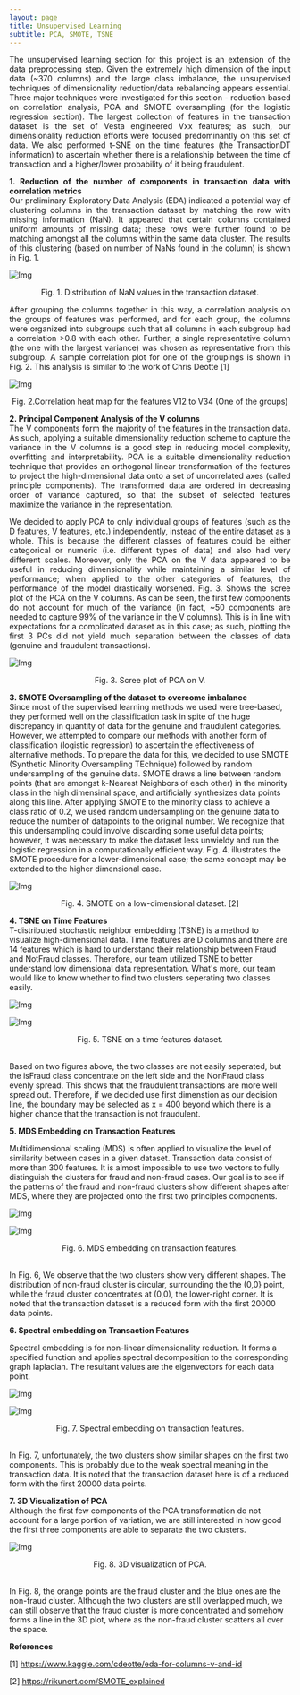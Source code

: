 ```yaml
---
layout: page
title: Unsupervised Learning
subtitle: PCA, SMOTE, TSNE
---
```


<p style="text-align: justify;">
The unsupervised learning section for this project is an extension of the data preprocessing step. Given the extremely high dimension of the input data (~370 columns) and the large class imbalance, the unsupervised techniques of dimensionality reduction/data rebalancing appears essential. Three major techniques were investigated for this section - reduction based on correlation analysis, PCA and SMOTE oversampling (for the logistic regression section). The largest collection of features in the transaction dataset is the set of Vesta engineered Vxx features; as such, our dimensionality reduction efforts were focused predominantly on this set of data. We also performed t-SNE on the time features (the TransactionDT information) to ascertain whether there is a relationship between the time of transaction and a higher/lower probability of it being fraudulent.
</p>

<p style="text-align: justify;">
  <b>1. Reduction of the number of components in transaction data with correlation metrics</b>
  <br>
Our preliminary Exploratory Data Analysis (EDA) indicated a potential way of clustering columns in the transaction dataset by matching the row with missing information (NaN). It appeared that certain columns contained uniform amounts of missing data; these rows were further found to be matching amongst all the columns within the same data cluster. The results of this clustering (based on number of NaNs found in the column) is shown in Fig. 1.
</p>

![Img](/assets/img/piechart_V_corr_red.JPG)

<center>
Fig. 1. Distribution of NaN values in the transaction dataset.
</center>

<p style="text-align: justify;">
  After grouping the columns together in this way, a correlation analysis on the groups of features was performed, and for each group, the columns were organized into subgroups such that all columns in each subgroup had a correlation >0.8 with each other. Further, a single representative column (the one with the largest variance) was chosen as representative from this subgroup. A sample correlation plot for one of the groupings is shown in Fig. 2. This analysis is similar to the work of Chris Deotte [1] 
</p>

![Img](/assets/img/V12-V34_sample_corrplot.jpg)

<center>
Fig. 2.Correlation heat map for the features V12 to V34 (One of the groups)
</center>

<p style="text-align: justify;">
<b>2. Principal Component Analysis of the V columns</b>
  <br>
  The V components form the majority of the features in the transaction data. As such, applying a suitable dimensionality reduction scheme to capture the variance in the V columns is a good step in reducing model complexity, overfitting and interpretability. PCA is a suitable dimensionality reduction technique that provides an orthogonal linear transformation of the features to project the high-dimensional data onto a set of uncorrelated axes (called principle components). The transformed data are ordered in decreasing order of variance captured, so that the subset of selected features maximize the variance in the representation. 
  </p>
<p style="text-align: justify;">
  We decided to apply PCA to only individual groups of features (such as the D features, V features, etc.) independently, instead of the entire dataset as a whole. This is because the different classes of features could be either categorical or numeric (i.e. different types of data) and also had very different scales. Moreover, only the PCA on the V data appeared to be useful in reducing dimensionality while maintaining a similar level of performance; when applied to the other categories of features, the performance of the model drastically worsened. Fig. 3. Shows the scree plot of the PCA on the V columns. As can be seen, the first few components do not account for much of the variance (in fact, ~50 components are needed to capture 99% of the variance in the V columns). This is in line with expectations for a complicated dataset as in this case; as such, plotting the first 3 PCs did not yield much separation between the classes of data (genuine and fraudulent transactions).
</p>

![Img](/assets/img/V_pca.jpg)

<center>
Fig. 3. Scree plot of PCA on V.
</center>

<p style="text-align: justify;">

<b>3. SMOTE Oversampling of the dataset to overcome imbalance</b>
<br>
Since most of the supervised learning methods we used were tree-based, they performed well on the classification task in spite of the huge discrepancy in quantity of data for the genuine and fraudulent categories. However, we attempted to compare our methods with another form of classification (logistic regression) to ascertain the effectiveness of alternative methods. To prepare the data for this, we decided to use SMOTE (Synthetic Minority Oversampling TEchnique) followed by random undersampling of the genuine data. SMOTE draws a line between random points (that are amongst k-Nearest Neighbors of each other) in the minority class in the high dimensinal space, and artificially synthesizes data points along this line. After applying SMOTE to the minority class to achieve a class ratio of 0.2, we used random undersampling on the genuine data to reduce the number of datapoints to the original number. We recognize that this undersampling could involve discarding some useful data points; however, it was necessary to make the dataset less unwieldy and run the logistic regression in a computationally efficient way. Fig. 4. illustrates the SMOTE procedure for a lower-dimensional case; the same concept may be extended to the higher dimensional case.
</p>

![Img](/assets/img/SMOTE_sample.jpg)

<center>
Fig. 4. SMOTE on a low-dimensional dataset. [2]
</center>

<b>4. TSNE on Time Features</b>
<br>
T-distributed stochastic neighbor embedding (TSNE) is a method to visualize high-dimensional data. Time features are D columns and there are 14 features which is hard to understand their relationship between Fraud and NotFraud classes. Therefore, our team utilized TSNE to better understand low dimensional data representation. What's more, our team would like to know whether to find two clusters seperating two classes easily.
</p>

![Img](/assets/img/TSNENotFraud.png)

![Img](/assets/img/TsneIsFraud.png)

<center>
Fig. 5. TSNE on a time features dataset. 
</center>

<br>
<p>
Based on two figures above, the two classes are not easily seperated, but the isFraud class concentrate on the left side and the NonFraud class evenly spread. This shows that the fraudulent transactions are more well spread out. Therefore, if we decided use first dimenstion as our decision line, the boundary may be selected as x = 400 beyond which there is a higher chance that the transaction is not fraudulent.
</p>

<b>5. MDS Embedding on Transaction Features</b>
<br>
<p>
Multidimensional scaling (MDS) is often applied to visualize the level of similarity between cases in a given dataset. Transaction data consist of more than 300 features. It is almost impossible to use two vectors to fully distinguish the clusters for fraud and non-fraud cases. Our goal is to see if the patterns of the fraud and non-fraud clusters show different shapes after MDS, where they are projected onto the first two principles components.
</p>

![Img](/assets/img/MDS_notfraud.png)

![Img](/assets/img/MDS_fraud.png)

<center>
Fig. 6. MDS embedding on transaction features. 
</center>

<br>
<p>
In Fig. 6, We observe that the two clusters show very different shapes. The distribution of non-fraud cluster is circular, surrounding the the (0,0} point, while the fraud cluster concentrates at (0,0), the lower-right corner. It is noted that the transaction dataset is a reduced form with the first 20000 data points.
</p>

<b>6. Spectral embedding on Transaction Features </b>
<br>
<p>
Spectral embedding is for non-linear dimensionality reduction. It forms a specified function and applies spectral decomposition to the corresponding graph laplacian. The resultant values are the eigenvectors for each data point.
</p>

![Img](/assets/img/spectral_embedding_notfraud.png)

![Img](/assets/img/spectral_embedding_fraud.png)

<center>
Fig. 7. Spectral embedding on transaction features. 
</center>

<br>
<p>
In Fig. 7, unfortunately, the two clusters show similar shapes on the first two components. This is probably due to the weak spectral meaning in the transaction data. It is noted that the transaction dataset here is of a reduced form with the first 20000 data points.
</p>

<b>7. 3D Visualization of PCA </b>
<br>
Although the first few components of the PCA transformation do not account for a large portion of variation, we are still interested in how good the first three components are able to separate the two clusters.
</p>

![Img](/assets/img/3D_PCA.png)

<center>
Fig. 8. 3D visualization of PCA. 
</center>

<br>
<p>
In Fig. 8, the orange points are the fraud cluster and the blue ones are the non-fraud cluster. Although the two clusters are still overlapped much, we can still observe that the fraud cluster is more concentrated and somehow forms a line in the 3D plot, where as the non-fraud cluster scatters all over the space.
</p>

<b>References</b>
<br>

[1] https://www.kaggle.com/cdeotte/eda-for-columns-v-and-id

[2] https://rikunert.com/SMOTE_explained

